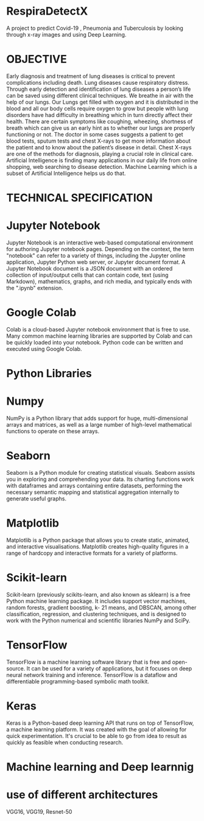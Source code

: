# RespiraDetectX
A project to predict Covid-19 , Pneumonia and Tuberculosis by looking through x-ray images and using Deep Learning.
             
# OBJECTIVE
Early diagnosis and treatment of lung diseases is critical to prevent complications including
death. Lung diseases cause respiratory distress. Through early detection and identification of
lung diseases a person’s life can be saved using different clinical techniques. We breathe in air
with the help of our lungs. Our Lungs get filled with oxygen and it is distributed in the blood
and all our body cells require oxygen to grow but people with lung disorders have had difficulty
in breathing which in turn directly affect their health. There are certain symptoms like
coughing, wheezing, shortness of breath which can give us an early hint as to whether our lungs
are properly functioning or not. The doctor in some cases suggests a patient to get blood tests,
sputum tests and chest X-rays to get more information about the patient and to know about the
patient’s disease in detail. Chest X-rays are one of the methods for diagnosis, playing a crucial
role in clinical care. Artificial Intelligence is finding many applications in our daily life from
online shopping, web searching to disease detection. Machine Learning which is a subset of
Artificial Intelligence helps us do that.

# TECHNICAL SPECIFICATION
# Jupyter Notebook
Jupyter Notebook is an interactive web-based computational environment for authoring Jupyter
notebook pages. Depending on the context, the term "notebook" can refer to a variety of things,
including the Jupyter online application, Jupyter Python web server, or Jupyter document
format. A Jupyter Notebook document is a JSON document with an ordered collection of
input/output cells that can contain code, text (using Markdown), mathematics, graphs, and rich
media, and typically ends with the ".ipynb" extension.
# Google Colab
Colab is a cloud-based Jupyter notebook environment that is free to use. Many common
machine learning libraries are supported by Colab and can be quickly loaded into your
notebook. Python code can be written and executed using Google Colab.
# Python Libraries
# Numpy
NumPy is a Python library that adds support for huge, multi-dimensional arrays and matrices,
as well as a large number of high-level mathematical functions to operate on these arrays.
# Seaborn
Seaborn is a Python module for creating statistical visuals. Seaborn assists you in exploring
and comprehending your data. Its charting functions work with dataframes and arrays
containing entire datasets, performing the necessary semantic mapping and statistical
aggregation internally to generate useful graphs.
# Matplotlib
Matplotlib is a Python package that allows you to create static, animated, and interactive
visualisations. Matplotlib creates high-quality figures in a range of hardcopy and interactive
formats for a variety of platforms.
# Scikit-learn
Scikit-learn (previously scikits-learn, and also known as sklearn) is a free Python machine
learning package. It includes support vector machines, random forests, gradient boosting, k-
21
means, and DBSCAN, among other classification, regression, and clustering techniques, and
is designed to work with the Python numerical and scientific libraries NumPy and SciPy.
# TensorFlow
TensorFlow is a machine learning software library that is free and open-source. It can be used
for a variety of applications, but it focuses on deep neural network training and inference.
TensorFlow is a dataflow and differentiable programming-based symbolic math toolkit.
# Keras
Keras is a Python-based deep learning API that runs on top of TensorFlow, a machine learning
platform. It was created with the goal of allowing for quick experimentation. It's crucial to be
able to go from idea to result as quickly as feasible when conducting research.
# Machine learning and Deep learnnig 
# use of different architectures 
VGG16, VGG19, Resnet-50
